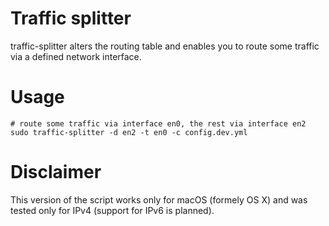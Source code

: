 # Traffic splitter

traffic-splitter alters the routing table and enables you to route some traffic via a defined network interface.

# Usage

```
# route some traffic via interface en0, the rest via interface en2
sudo traffic-splitter -d en2 -t en0 -c config.dev.yml
```

# Disclaimer

This version of the script works only for macOS (formely OS X) and was tested only for IPv4 (support for IPv6 is planned).
